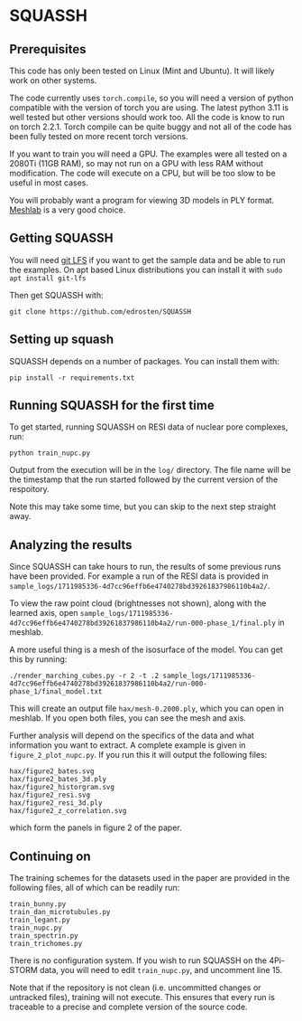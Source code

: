 # SQUASSH

## Prerequisites

This code has only been tested on Linux (Mint and Ubuntu). It will likely work
on other systems.

The code currently uses `torch.compile`, so you will need a version of python
compatible with the version of torch you are using. The latest python 3.11 is
well tested but other versions should work too. All the code is know to run on 
torch 2.2.1. Torch compile can be quite buggy and not all of the code has been
fully tested on more recent torch versions.

If you want to train you will need a GPU. The examples were all tested on a
2080Ti (11GB RAM), so may not run on a GPU with less RAM without modification.
The code will execute on a CPU, but will be too slow to be useful in most cases.

You will probably want a program for viewing 3D models in PLY format.
[Meshlab](https://www.meshlab.net/) is a very good choice.

## Getting SQUASSH

You will need [git LFS](https://github.com/git-lfs/git-lfs/tree/main) if you
want to get the sample data and be able to run the examples. On apt
based Linux distributions you can install it with `sudo apt install git-lfs`

Then get SQUASSH with:
```
git clone https://github.com/edrosten/SQUASSH
```

## Setting up squash

SQUASSH depends on a number of packages. You can install them with:

```
pip install -r requirements.txt
```

## Running SQUASSH for the first time

To get started, running SQUASSH on RESI data of nuclear pore complexes, run:
```
python train_nupc.py
```
Output from the execution will be in the `log/` directory. The file name will be
the timestamp that the run started followed by the current version of the
respoitory.

Note this may take some time, but you can skip to the next step straight away.

## Analyzing the results

Since SQUASSH can take hours to run, the results of some previous runs have 
been provided. For example a run of the RESI data is provided in `sample_logs/1711985336-4d7cc96effb6e4740278bd39261837986110b4a2/`.

To view the raw point cloud (brightnesses not shown), along with the learned
axis, open
`sample_logs/1711985336-4d7cc96effb6e4740278bd39261837986110b4a2/run-000-phase_1/final.ply`
in meshlab. 

A more useful thing is a mesh of the isosurface of the model. You can get this
by running:
```
./render_marching_cubes.py -r 2 -t .2 sample_logs/1711985336-4d7cc96effb6e4740278bd39261837986110b4a2/run-000-phase_1/final_model.txt 
```
This will create an output file `hax/mesh-0.2000.ply`, which you can open in
meshlab. If you open both files, you can see the mesh and axis. 

Further analysis will depend on the specifics of the data and what information
you want to extract. A complete example is given in `figure_2_plot_nupc.py`. If
you run this it will output the following files:
```
hax/figure2_bates.svg
hax/figure2_bates_3d.ply
hax/figure2_historgram.svg
hax/figure2_resi.svg
hax/figure2_resi_3d.ply
hax/figure2_z_correlation.svg
```
which form the panels in figure 2 of the paper.

## Continuing on

The training schemes for the datasets used in the paper are provided in the
following files, all of which can be readily run:
```
train_bunny.py
train_dan_microtubules.py
train_legant.py
train_nupc.py
train_spectrin.py
train_trichomes.py
```

There is no configuration system. If you wish to run SQUASSH on the
4Pi-STORM data, you will need to edit `train_nupc.py`, and uncomment line 15.


Note that if the repository is not clean (i.e. uncommitted changes or untracked
files), training will not execute. This ensures that every run is traceable to a
precise and complete version of the source code.
